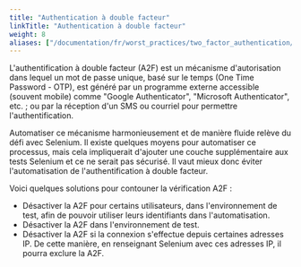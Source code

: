 ```yaml
---
title: "Authentication à double facteur"
linkTitle: "Authentication à double facteur"
weight: 8
aliases: ["/documentation/fr/worst_practices/two_factor_authentication/"]
---
```


L'authentification à double facteur (A2F) est un mécanisme d'autorisation dans
lequel un mot de passe unique, basé sur le temps (One Time Password - OTP),
est généré par un programme externe accessible (souvent
mobile) comme "Google Authenticator", "Microsoft Authenticator", etc. ; ou par
la réception d'un SMS ou courriel pour permettre l'authentification.

Automatiser ce mécanisme harmonieusement et de manière fluide relève du
défi avec Selenium. Il existe quelques moyens pour automatiser ce
processus, mais cela impliquerait d'ajouter une couche supplémentaire aux
tests Selenium et ce ne serait pas sécurisé. Il vaut mieux donc éviter
l'automatisation de l'authentification à double facteur.

Voici quelques solutions pour contouner la vérification A2F :

* Désactiver la A2F pour certains utilisateurs, dans l'environnement de
test, afin de pouvoir utiliser leurs identifiants dans l'automatisation.
* Désactiver la A2F dans l'environnement de test.
* Désactiver la A2F si la connexion s'effectue depuis certaines adresses
IP. De cette manière, en renseignant Selenium avec ces adresses IP, il
pourra exclure la A2F.
